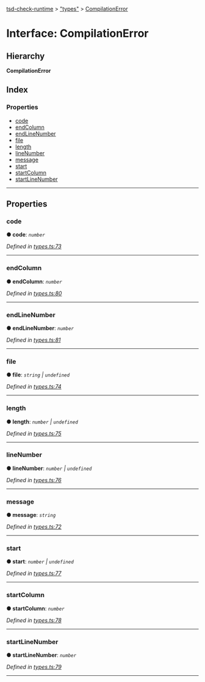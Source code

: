 [tsd-check-runtime](../README.md) > ["types"](../modules/_types_.md) > [CompilationError](../interfaces/_types_.compilationerror.md)

# Interface: CompilationError

## Hierarchy

**CompilationError**

## Index

### Properties

* [code](_types_.compilationerror.md#code)
* [endColumn](_types_.compilationerror.md#endcolumn)
* [endLineNumber](_types_.compilationerror.md#endlinenumber)
* [file](_types_.compilationerror.md#file)
* [length](_types_.compilationerror.md#length)
* [lineNumber](_types_.compilationerror.md#linenumber)
* [message](_types_.compilationerror.md#message)
* [start](_types_.compilationerror.md#start)
* [startColumn](_types_.compilationerror.md#startcolumn)
* [startLineNumber](_types_.compilationerror.md#startlinenumber)

---

## Properties

<a id="code"></a>

###  code

**● code**: *`number`*

*Defined in [types.ts:73](https://github.com/cancerberoSgx/tsd-check-runtime/blob/0ea971a/src/types.ts#L73)*

___
<a id="endcolumn"></a>

###  endColumn

**● endColumn**: *`number`*

*Defined in [types.ts:80](https://github.com/cancerberoSgx/tsd-check-runtime/blob/0ea971a/src/types.ts#L80)*

___
<a id="endlinenumber"></a>

###  endLineNumber

**● endLineNumber**: *`number`*

*Defined in [types.ts:81](https://github.com/cancerberoSgx/tsd-check-runtime/blob/0ea971a/src/types.ts#L81)*

___
<a id="file"></a>

###  file

**● file**: *`string` \| `undefined`*

*Defined in [types.ts:74](https://github.com/cancerberoSgx/tsd-check-runtime/blob/0ea971a/src/types.ts#L74)*

___
<a id="length"></a>

###  length

**● length**: *`number` \| `undefined`*

*Defined in [types.ts:75](https://github.com/cancerberoSgx/tsd-check-runtime/blob/0ea971a/src/types.ts#L75)*

___
<a id="linenumber"></a>

###  lineNumber

**● lineNumber**: *`number` \| `undefined`*

*Defined in [types.ts:76](https://github.com/cancerberoSgx/tsd-check-runtime/blob/0ea971a/src/types.ts#L76)*

___
<a id="message"></a>

###  message

**● message**: *`string`*

*Defined in [types.ts:72](https://github.com/cancerberoSgx/tsd-check-runtime/blob/0ea971a/src/types.ts#L72)*

___
<a id="start"></a>

###  start

**● start**: *`number` \| `undefined`*

*Defined in [types.ts:77](https://github.com/cancerberoSgx/tsd-check-runtime/blob/0ea971a/src/types.ts#L77)*

___
<a id="startcolumn"></a>

###  startColumn

**● startColumn**: *`number`*

*Defined in [types.ts:78](https://github.com/cancerberoSgx/tsd-check-runtime/blob/0ea971a/src/types.ts#L78)*

___
<a id="startlinenumber"></a>

###  startLineNumber

**● startLineNumber**: *`number`*

*Defined in [types.ts:79](https://github.com/cancerberoSgx/tsd-check-runtime/blob/0ea971a/src/types.ts#L79)*

___

